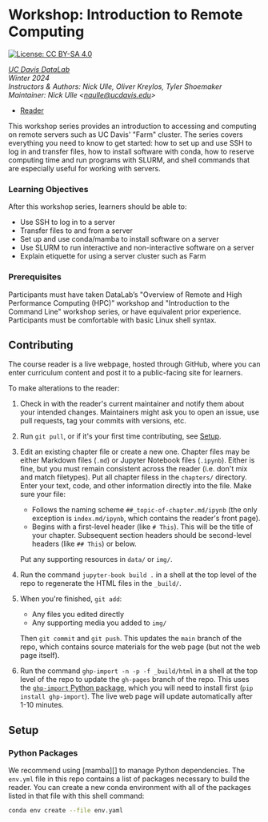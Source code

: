 # Workshop: Introduction to Remote Computing

[![License: CC BY-SA 4.0](https://img.shields.io/badge/License-CC_BY--SA_4.0-lightgrey.svg)](https://creativecommons.org/licenses/by-sa/4.0/)

_[UC Davis DataLab](https://datalab.ucdavis.edu/)_  
_Winter 2024_  
_Instructors & Authors: Nick Ulle, Oliver Kreylos, Tyler Shoemaker_  
_Maintainer: Nick Ulle <<naulle@ucdavis.edu>>_  

* [Reader](https://ucdavisdatalab.github.io/workshop_intro_to_remote_computing/)

<!--
* [Event Page](https://datalab.ucdavis.edu/eventscalendar/YOUR_EVENT/)
-->

This workshop series provides an introduction to accessing and computing on
remote servers such as UC Davis' "Farm" cluster. The series covers everything
you need to know to get started: how to set up and use SSH to log in and
transfer files, how to install software with conda, how to reserve computing
time and run programs with SLURM, and shell commands that are especially useful
for working with servers.

### Learning Objectives

After this workshop series, learners should be able to:

+ Use SSH to log in to a server
+ Transfer files to and from a server
+ Set up and use conda/mamba to install software on a server
+ Use SLURM to run interactive and non-interactive software on a server
+ Explain etiquette for using a server cluster such as Farm

### Prerequisites

Participants must have taken DataLab’s "Overview of Remote and High Performance
Computing (HPC)” workshop and "Introduction to the Command Line" workshop
series, or have equivalent prior experience. Participants must be comfortable
with basic Linux shell syntax.


## Contributing

The course reader is a live webpage, hosted through GitHub, where you can enter
curriculum content and post it to a public-facing site for learners.

To make alterations to the reader:
	  
1.  Check in with the reader's current maintainer and notify them about your 
    intended changes. Maintainers might ask you to open an issue, use pull 
    requests, tag your commits with versions, etc.

2.  Run `git pull`, or if it's your first time contributing, see
    [Setup](#setup).

3.  Edit an existing chapter file or create a new one. Chapter files may be 
    either Markdown files (`.md`) or Jupyter Notebook files (`.ipynb`). Either 
    is fine, but you must remain consistent across the reader (i.e. don't mix 
    and match filetypes). Put all chapter filess in the `chapters/` directory.
    Enter your text, code, and other information directly into the file. Make 
    sure your file:

    - Follows the naming scheme `##_topic-of-chapter.md/ipynb` (the only 
      exception is `index.md/ipynb`, which contains the reader's front page).
    - Begins with a first-level header (like `# This`). This will be the title
      of your chapter. Subsequent section headers should be second-level
      headers (like `## This`) or below.

    Put any supporting resources in `data/` or `img/`.

4.  Run the command `jupyter-book build .` in a shell at the top level of the
    repo to regenerate the HTML files in the `_build/`.

5.  When you're finished, `git add`:
    - Any files you edited directly
    - Any supporting media you added to `img/`

    Then `git commit` and `git push`. This updates the `main` branch of the
    repo, which contains source materials for the web page (but not the web
    page itself).

6.  Run the command `ghp-import -n -p -f _build/html` in a shell at the top
    level of the repo to update the `gh-pages` branch of the repo. This uses
    the [`ghp-import` Python package][ghp-import], which you will need to
    install first (`pip install ghp-import`). The live web page will update
    automatically after 1-10 minutes.

[ghp-import]: https://github.com/c-w/ghp-import


## Setup

### Python Packages

We recommend using [mamba][] to manage Python dependencies. The `env.yml` file
in this repo contains a list of packages necessary to build the reader. You can
create a new conda environment with all of the packages listed in that file
with this shell command:

```sh
conda env create --file env.yaml
```

[conda]: https://mamba.readthedocs.io/
